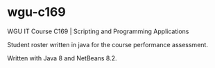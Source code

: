 # wgu-c169
WGU IT Course C169 | Scripting and Programming Applications

Student roster written in java for the course performance assessment. 

Written with Java 8 and NetBeans 8.2.
